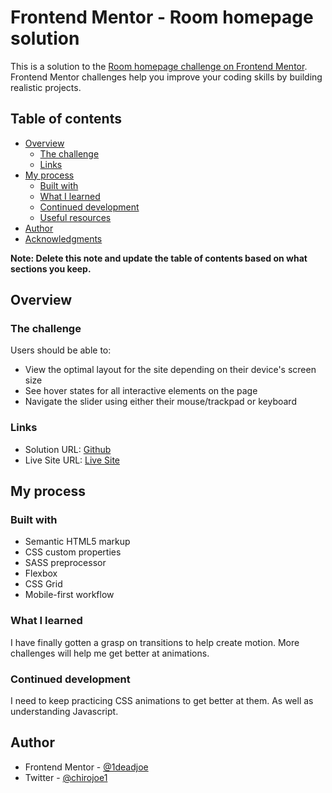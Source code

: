 # Frontend Mentor - Room homepage solution

This is a solution to the [Room homepage challenge on Frontend Mentor](https://www.frontendmentor.io/challenges/room-homepage-BtdBY_ENq). Frontend Mentor challenges help you improve your coding skills by building realistic projects.

## Table of contents

- [Overview](#overview)
  - [The challenge](#the-challenge)
  - [Links](#links)
- [My process](#my-process)
  - [Built with](#built-with)
  - [What I learned](#what-i-learned)
  - [Continued development](#continued-development)
  - [Useful resources](#useful-resources)
- [Author](#author)
- [Acknowledgments](#acknowledgments)

**Note: Delete this note and update the table of contents based on what sections you keep.**

## Overview

### The challenge

Users should be able to:

- View the optimal layout for the site depending on their device's screen size
- See hover states for all interactive elements on the page
- Navigate the slider using either their mouse/trackpad or keyboard

### Links

- Solution URL: [Github](https://github.com/1deadjoe/room-homepage)
- Live Site URL: [Live Site]()

## My process

### Built with

- Semantic HTML5 markup
- CSS custom properties
- SASS preprocessor
- Flexbox
- CSS Grid
- Mobile-first workflow

### What I learned

I have finally gotten a grasp on transitions to help create motion. More challenges will help me get better at animations.

### Continued development

I need to keep practicing CSS animations to get better at them. As well as understanding Javascript.

## Author

- Frontend Mentor - [@1deadjoe](https://www.frontendmentor.io/profile/1deadjoe)
- Twitter - [@chirojoe1](https://www.twitter.com/chirojoe1)
